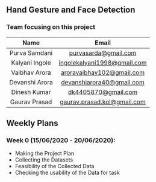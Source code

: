 ## Hand Gesture and Face Detection

### Team focusing on this project

| Name| Email|
|:---:|:---:|
| Purva Samdani |purvasarda@gmail.com|
| Kalyani Ingole|ingolekalyani1998@gmail.com|
| Vaibhav Arora|aroravaibhav102@gmail.com|
| Devanshi Arora | devanshiarora40@gmail.com|
| Dinesh Kumar | dk4405870@gmail.com|
| Gaurav Prasad | gaurav.prasad.kol@gmail.com|

## Weekly Plans

### Week 0 (15/06/2020 - 20/06/2020):
* Making the Project Plan
* Collecting the Datasets
* Feasibility of the Collected Data
* Checking the usability of the Data for task
